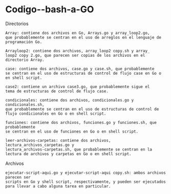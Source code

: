 # Codigo--bash-a-GO

Directorios

    Array: contiene dos archivos en Go, Arrays.go y array_loop2.go,
    que probablemente se centran en el uso de arreglos en el lenguaje de programación Go.

    Arrayloop2: contiene dos archivos, array_loop2 copy.sh y array_
    loop2 copy 2.go, que parecen ser copias de los archivos en el directorio Array.

    case: contiene dos archivos, case.go y case.sh, que probablemente
    se centran en el uso de estructuras de control de flujo case en Go o en shell script.

    case2: contiene un archivo case3.go, que probablemente sigue el 
    tema de estructuras de control de flujo case.

    condicionales: contiene dos archivos, condicionales.go y condicionales.sh,
    que probablemente se centran en el uso de estructuras de control de flujo condicionales en Go o en shell script.

    funciones: contiene dos archivos, funciones.go y funciones.sh, que probablemente 
    se centran en el uso de funciones en Go o en shell script.

    leer-archivos-carpetas: contiene dos archivos, lectura_archivos_carpetas.go y
    lectura_archivos-carpetas.sh, que probablemente se centran en la lectura de archivos y carpetas en Go o en shell script.

Archivos

    ejecutar-script-aqui.go y ejecutar-script-aqui copy.sh: ambos archivos parecen ser 
    scripts en Go y shell script, respectivamente, y pueden ser ejecutados para llevar a cabo alguna tarea en particular.
